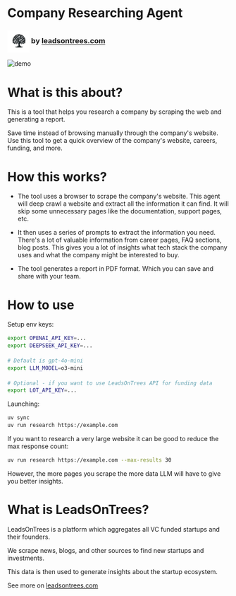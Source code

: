 # Company Researching Agent

<h3>
  <img src="imgs/logo.png" alt="logo" width="50" style="vertical-align: middle;" />
  by <a href="https://leadsontrees.com">leadsontrees.com</a>
</h3>

![demo](imgs/demo.gif)

# What is this about?

This is a tool that helps you research a company by scraping the web and generating a report.

Save time instead of browsing manually through the company's website. Use this tool to get a quick overview of the company's website, careers, funding, and more.


# How this works?

- The tool uses a browser to scrape the company's website.
This agent will deep crawl a website and extract all the information it can find.
It will skip some unnecessary pages like the documentation, support pages, etc.

- It then uses a series of prompts to extract the information you need. There's a lot of valuable information from career pages, FAQ sections, blog posts. This gives you a lot of insights what tech stack the company uses and what the company might be interested to buy.

- The tool generates a report in PDF format. Which you can save and share with your team.

# How to use

Setup env keys:

```bash
export OPENAI_API_KEY=...
export DEEPSEEK_API_KEY=...

# Default is gpt-4o-mini
export LLM_MODEL=o3-mini

# Optional - if you want to use LeadsOnTrees API for funding data
export LOT_API_KEY=...
```

Launching:

```bash
uv sync
uv run research https://example.com
```

If you want to research a very large website it can be good to reduce the max response count:

```bash
uv run research https://example.com --max-results 30
```

However, the more pages you scrape the more data LLM will have to give you better insights.


# What is LeadsOnTrees?

LeadsOnTrees is a platform which aggregates all VC funded startups and their founders.

We scrape news, blogs, and other sources to find new startups and investments.

This data is then used to generate insights about the startup ecosystem.

See more on [leadsontrees.com](https://leadsontrees.com)